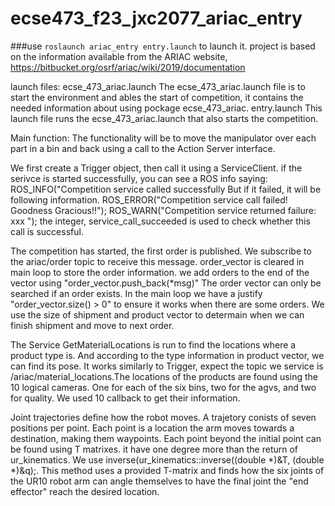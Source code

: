 # ecse473_f23_jxc2077_ariac_entry
###use `roslaunch ariac_entry entry.launch` to launch it.
project is based on the information available from the ARIAC website, https://bitbucket.org/osrf/ariac/wiki/2019/documentation

launch files:
ecse_473_ariac.launch
The ecse_473_ariac.launch file is to start the environment and ables the start of competition, it contains the needed information about using pockage ecse_473_ariac.
entry.launch
This launch file runs the ecse_473_ariac.launch that also starts the competition.

Main function:
The functionality will be to move the manipulator over each part in a bin and back using a call to the Action Server interface.

We first create a Trigger object, then call it using a ServiceClient. if the serivce is started successfully, you  can see a ROS info saying:
ROS_INFO("Competition service called successfully
But if it failed, it will be following information.
ROS_ERROR("Competition service call failed! Goodness Gracious!!");
ROS_WARN("Competition service returned failure:  xxx ");
the integer, service_call_succeeded is used to check whether this call is successful.

The competition has started, the first order is published. 
We subscribe to the ariac/order topic to receive this message. order_vector is cleared in main loop to store the order information.
we add orders to the end of the vector using "order_vector.push_back(*msg)"
The order vector can only be searched if an order exists. In the main loop we have a justify "order_vector.size() > 0" to ensure it works when there are some orders.
We use  the size of shipment and product vector to determain when we can finish shipment and move to next order.

The Service GetMaterialLocations is run to find the locations where a product type is. And according to the type information in product vector, we can find its pose.
 It works similarly to Trigger, expect the topic we service is /ariac/material_locations.The locations of the products are found using the 10 logical cameras. 
One for each of the six bins, two for the agvs, and two for quality. We used 10 callback to get their information.

Joint trajectories define how the robot moves. A trajetory conists of seven positions per point.
 Each point is a location the arm moves towards a destination, making them waypoints. 
Each point beyond the initial point can be found using T matrixes.
it have one degree more than the return of ur_kinematics.
We  use inverse(ur_kinematics::inverse((double *)&T, (double *)&q);. 
This method uses a provided T-matrix and finds how the six joints of the UR10 robot arm can angle themselves to have the final joint
the "end effector" reach the desired location. 


